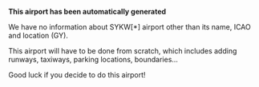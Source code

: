 **This airport has been automatically generated**

We have no information about SYKW[*] airport other than its name, ICAO and location (GY).

This airport will have to be done from scratch, which includes adding runways, taxiways, parking locations, boundaries...

Good luck if you decide to do this airport!